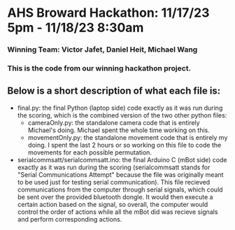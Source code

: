 # AHS Broward Hackathon: 11/17/23 5pm - 11/18/23 8:30am
### Winning Team: Victor Jafet, Daniel Heit, Michael Wang
### This is the code from our winning hackathon project.
## Below is a short description of what each file is:
- final.py: the final Python (laptop side) code exactly as it was run during the scoring, which is the combined version of the two other python files:
    - cameraOnly.py: the standalone camera code that is entirely Michael's doing. Michael spent the whole time working on this. 
    - movementOnly.py: the standalone movement code that is entirely my doing. I spent the last 2 hours or so working on this file to code the movements for each possible permutation.
- serialcommsatt/serialcommsatt.ino: the final Arduino C (mBot side) code exactly as it was run during the scoring (serialcommsatt stands for "Serial Communications Attempt" because the file was originally meant to be used just for testing serial communication). This file recieved communications from the computer through serial signals, which could be sent over the provided bluetooth dongle. It would then execute a certain action based on the signal, so overall, the computer would control the order of actions while all the mBot did was recieve signals and perform corresponding actions.
